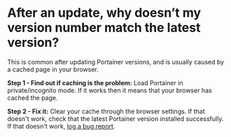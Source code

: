 # After an update, why doesn’t my version number match the latest version?

This is common after updating Portainer versions, and is usually caused by a cached page in your browser.

**Step 1 - Find out if caching is the problem:** Load Portainer in private/incognito mode. If it works then it means that your browser has cached the page.

**Step 2 - Fix it:** Clear your cache through the browser settings. If that doesn't work, check that the latest Portainer version installed successfully. If that doesn't work, [log a bug report](https://github.com/portainer/portainer/issues/new?assignees=\&labels=bug%2Fneed-confirmation%2C+kind%2Fbug\&template=Bug\_report.md\&title=).
